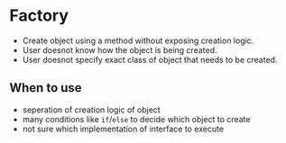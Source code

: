 # Factory

- Create object using a method without exposing creation logic.
- User doesnot know how the object is being created.
- User doesnot specify exact class of object that needs to be created.

## When to use

- seperation of creation logic of object
- many conditions like `if`/`else` to decide which object to create
- not sure which implementation of interface to execute
